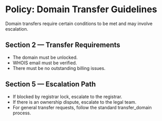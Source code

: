# Policy: Domain Transfer Guidelines

Domain transfers require certain conditions to be met and may involve escalation.

## Section 2 — Transfer Requirements
- The domain must be unlocked.  
- WHOIS email must be verified.  
- There must be no outstanding billing issues.  

## Section 5 — Escalation Path
- If blocked by registrar lock, escalate to the registrar.  
- If there is an ownership dispute, escalate to the legal team.  
- For general transfer requests, follow the standard transfer_domain process.  
